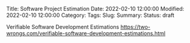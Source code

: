 Title: Software Project Estimation
Date: 2022-02-10 12:00:00
Modified: 2022-02-10 12:00:00
Category: 
Tags: 
Slug: 
Summary: 
Status: draft

Verifiable Software Development Estimations
https://two-wrongs.com/verifiable-software-development-estimations.html